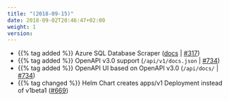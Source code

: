 ```yaml
---
title: "(2018-09-15)"
date: 2018-09-02T20:46:47+02:00
weight: 1
version:
---
```


- {{% tag added %}} Azure SQL Database Scraper ([docs](https://promitor.io/configuration/v1.x/metrics/sql-database) | [#317](https://github.com/tomkerkhove/promitor/issues/317))
- {{% tag added %}} OpenAPI v3.0 support (`/api/v1/docs.json` | [#734](https://github.com/tomkerkhove/promitor/issues/734))
- {{% tag added %}} OpenAPI UI based on OpenAPI v3.0 (`/api/docs/` | [#734](https://github.com/tomkerkhove/promitor/issues/734))
- {{% tag changed %}} Helm Chart creates apps/v1 Deployment instead of v1beta1 ([#669](https://github.com/tomkerkhove/promitor/issues/669))

